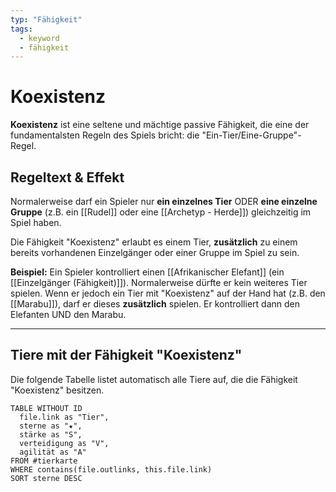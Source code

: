 ```yaml
---
typ: "Fähigkeit"
tags:
  - keyword
  - fähigkeit
---
```


# Koexistenz

**Koexistenz** ist eine seltene und mächtige passive Fähigkeit, die eine der fundamentalsten Regeln des Spiels bricht: die "Ein-Tier/Eine-Gruppe"-Regel.

## Regeltext & Effekt

Normalerweise darf ein Spieler nur **ein einzelnes Tier** ODER **eine einzelne Gruppe** (z.B. ein [[Rudel]] oder eine [[Archetyp - Herde]]) gleichzeitig im Spiel haben.

Die Fähigkeit "Koexistenz" erlaubt es einem Tier, **zusätzlich** zu einem bereits vorhandenen Einzelgänger oder einer Gruppe im Spiel zu sein.

**Beispiel:**
Ein Spieler kontrolliert einen [[Afrikanischer Elefant]] (ein [[Einzelgänger (Fähigkeit)]]). Normalerweise dürfte er kein weiteres Tier spielen. Wenn er jedoch ein Tier mit "Koexistenz" auf der Hand hat (z.B. den [[Marabu]]), darf er dieses **zusätzlich** spielen. Er kontrolliert dann den Elefanten UND den Marabu.

---
## Tiere mit der Fähigkeit "Koexistenz"

Die folgende Tabelle listet automatisch alle Tiere auf, die die Fähigkeit "Koexistenz" besitzen.

```dataview
TABLE WITHOUT ID   
  file.link as "Tier",    
  sterne as "★",
  stärke as "S",
  verteidigung as "V",
  agilität as "A"
FROM #tierkarte
WHERE contains(file.outlinks, this.file.link)
SORT sterne DESC
````